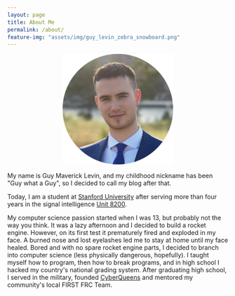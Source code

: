 ```yaml
---
layout: page
title: About Me
permalink: /about/
feature-img: "assets/img/guy_levin_zebra_snowboard.png"
---
```


<div style="text-align: center">
<img style="width: 50%; max-width: 400px;" src="/assets/img/Guy Maverick Levin Blockchain Hacker (circle crop).png" />
</div>

My name is Guy Maverick Levin, and my childhood nickname has been "Guy what a Guy", so I decided to call my blog after that.

Today, I am a student at [Stanford University](https://profiles.stanford.edu/guy-levin) after serving more than four years in the signal intelligence [Unit 8200](https://en.wikipedia.org/wiki/Unit_8200).

My computer science passion started when I was 13, but probably not the way you think. It was a lazy afternoon and I decided to build a rocket engine. However, on its first test it prematurely fired and exploded in my face. A burned nose and lost eyelashes led me to stay at home until my face healed. Bored and with no spare rocket engine parts, I decided to branch into computer science (less physically dangerous, hopefully). I taught myself how to program, then how to break programs, and in high school I hacked my country's national grading system. After graduating high school, I served in the military, founded [CyberQueens](https://cyberqueens.org/) and mentored my community's local FIRST FRC Team.
